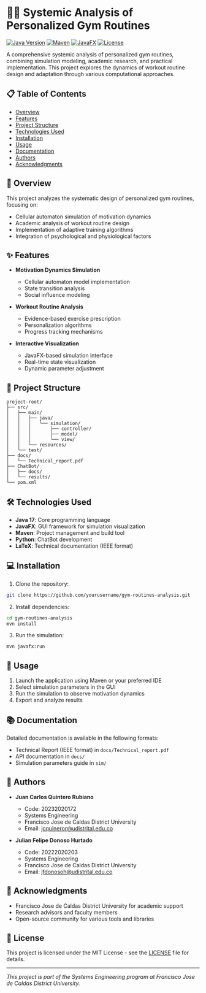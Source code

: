 # 🏋️‍♂️ Systemic Analysis of Personalized Gym Routines

[![Java Version](https://img.shields.io/badge/Java-22-orange.svg)](https://www.oracle.com/java/)
[![Maven](https://img.shields.io/badge/Maven-3.9.9-blue.svg)](https://maven.apache.org/)
[![JavaFX](https://img.shields.io/badge/JavaFX-23.0.1-green.svg)](https://openjfx.io/)
[![License](https://img.shields.io/badge/License-MIT-yellow.svg)](LICENSE)

A comprehensive systemic analysis of personalized gym routines, combining simulation modeling, academic research, and practical implementation. This project explores the dynamics of workout routine design and adaptation through various computational approaches.

## 📋 Table of Contents

- [Overview](#overview)
- [Features](#features)
- [Project Structure](#project-structure)
- [Technologies Used](#technologies-used)
- [Installation](#installation)
- [Usage](#usage)
- [Documentation](#documentation)
- [Authors](#authors)
- [Acknowledgments](#acknowledgments)

## 🎯 Overview

This project analyzes the systematic design of personalized gym routines, focusing on:
- Cellular automaton simulation of motivation dynamics
- Academic analysis of workout routine design
- Implementation of adaptive training algorithms
- Integration of psychological and physiological factors

## ✨ Features

- **Motivation Dynamics Simulation**
  - Cellular automaton model implementation
  - State transition analysis
  - Social influence modeling

- **Workout Routine Analysis**
  - Evidence-based exercise prescription
  - Personalization algorithms
  - Progress tracking mechanisms

- **Interactive Visualization**
  - JavaFX-based simulation interface
  - Real-time state visualization
  - Dynamic parameter adjustment

## 📁 Project Structure

```
project-root/
├── src/
│   ├── main/
│   │   ├── java/
│   │   │   └── simulation/
│   │   │       ├── controller/
│   │   │       ├── model/
│   │   │       └── view/
│   │   └── resources/
│   └── test/
├── docs/
│   └── Technical_report.pdf
├── ChatBot/
│   ├── docs/
│   └── results/
└── pom.xml
```

## 🛠 Technologies Used

- **Java 17**: Core programming language
- **JavaFX**: GUI framework for simulation visualization
- **Maven**: Project management and build tool
- **Python**: ChatBot development
- **LaTeX**: Technical documentation (IEEE format)

## 💻 Installation

1. Clone the repository:
```bash
git clone https://github.com/yourusername/gym-routines-analysis.git
```

2. Install dependencies:
```bash
cd gym-routines-analysis
mvn install
```

3. Run the simulation:
```bash
mvn javafx:run
```

## 🚀 Usage

1. Launch the application using Maven or your preferred IDE
2. Select simulation parameters in the GUI
3. Run the simulation to observe motivation dynamics
4. Export and analyze results

## 📚 Documentation

Detailed documentation is available in the following formats:
- Technical Report (IEEE format) in `docs/Technical_report.pdf`
- API documentation in `docs/`
- Simulation parameters guide in `sim/`

## 👥 Authors

- **Juan Carlos Quintero Rubiano**
  - Code: 20232020172
  - Systems Engineering
  - Francisco Jose de Caldas District University
  - Email: jcquineror@udistrital.edu.co

- **Julian Felipe Donoso Hurtado**
  - Code: 20222020203
  - Systems Engineering
  - Francisco Jose de Caldas District University
  - Email: jfdonosoh@udistrital.edu.co

## 🙏 Acknowledgments

- Francisco Jose de Caldas District University for academic support
- Research advisors and faculty members
- Open-source community for various tools and libraries

## 📄 License

This project is licensed under the MIT License - see the [LICENSE](LICENSE) file for details.

---
*This project is part of the Systems Engineering program at Francisco Jose de Caldas District University.*
